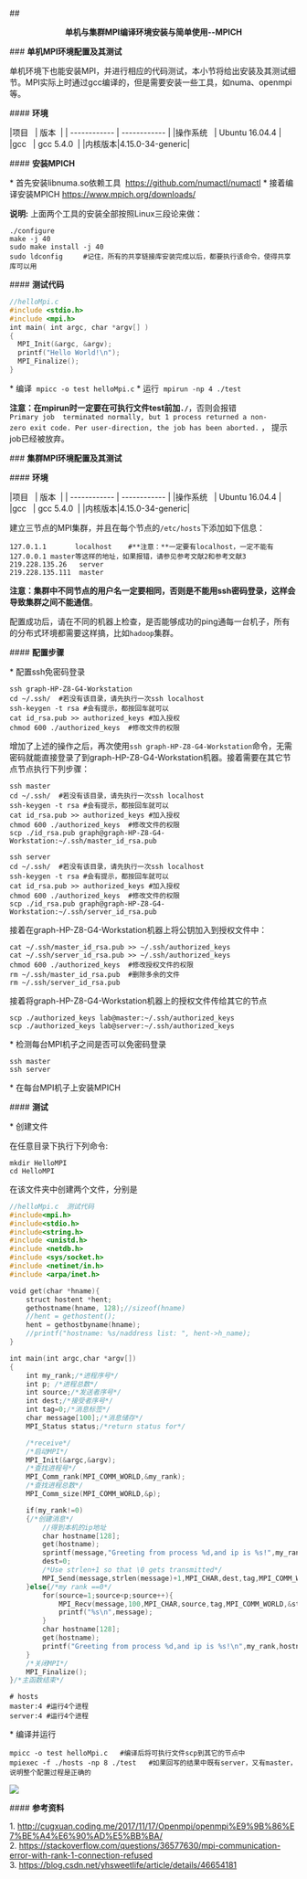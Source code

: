 ## <center>**单机与集群MPI编译环境安装与简单使用--MPICH**</center>

### **单机MPI环境配置及其测试**

单机环境下也能安装MPI，并进行相应的代码测试，本小节将给出安装及其测试细节。MPI实际上时通过gcc编译的，但是需要安装一些工具，如numa、openmpi等。

#### **环境**

|项目   | 版本  |
| ------------ | ------------ |
|操作系统   | Ubuntu 16.04.4 |
|gcc   | gcc 5.4.0  |
|内核版本|4.15.0-34-generic|

#### **安装MPICH**

* 首先安装libnuma.so依赖工具  https://github.com/numactl/numactl
* 接着编译安装MPICH https://www.mpich.org/downloads/

**说明:** 上面两个工具的安装全部按照Linux三段论来做：

```shell
./configure
make -j 40
sudo make install -j 40
sudo ldconfig     #记住，所有的共享链接库安装完成以后，都要执行该命令，使得共享库可以用
```

#### **测试代码**

```c
//helloMpi.c
#include <stdio.h>
#include <mpi.h>
int main( int argc, char *argv[] )
{
  MPI_Init(&argc, &argv);
  printf("Hello World!\n");
  MPI_Finalize();
}
```

* 编译  `mpicc -o test helloMpi.c`
* 运行  `mpirun -np 4 ./test`

**注意：在mpirun时一定要在可执行文件test前加`./`**，否则会报错`Primary job  terminated normally, but 1 process returned a non-zero exit code. Per user-direction, the job has been aborted.` ， 提示job已经被放弃。

### **集群MPI环境配置及其测试**

#### **环境**

|项目   | 版本  |
| ------------ | ------------ |
|操作系统   | Ubuntu 16.04.4 |
|gcc   | gcc 5.4.0  |
|内核版本|4.15.0-34-generic|

建立三节点的MPI集群，并且在每个节点的`/etc/hosts`下添加如下信息：

```shell
127.0.1.1       localhost    #**注意：**一定要有localhost，一定不能有127.0.0.1 master等这样的地址，如果报错，请参见参考文献2和参考文献3
219.228.135.26   server
219.228.135.111  master
```

**注意：集群中不同节点的用户名一定要相同，否则是不能用ssh密码登录，这样会导致集群之间不能通信**。

配置成功后，请在不同的机器上检查，是否能够成功的ping通每一台机子，所有的分布式环境都需要这样搞，比如`hadoop`集群。

#### **配置步骤**

* 配置ssh免密码登录

```shell
ssh graph-HP-Z8-G4-Workstation
cd ~/.ssh/  #若没有该目录，请先执行一次ssh localhost
ssh-keygen -t rsa #会有提示，都按回车就可以
cat id_rsa.pub >> authorized_keys #加入授权
chmod 600 ./authorized_keys  #修改文件的权限
```

增加了上述的操作之后，再次使用`ssh graph-HP-Z8-G4-Workstation`命令，无需密码就能直接登录了到graph-HP-Z8-G4-Workstation机器。接着需要在其它节点节点执行下列步骤：

```shell
ssh master
cd ~/.ssh/  #若没有该目录，请先执行一次ssh localhost
ssh-keygen -t rsa #会有提示，都按回车就可以
cat id_rsa.pub >> authorized_keys #加入授权
chmod 600 ./authorized_keys  #修改文件的权限
scp ./id_rsa.pub graph@graph-HP-Z8-G4-Workstation:~/.ssh/master_id_rsa.pub

ssh server
cd ~/.ssh/  #若没有该目录，请先执行一次ssh localhost
ssh-keygen -t rsa #会有提示，都按回车就可以
cat id_rsa.pub >> authorized_keys #加入授权
chmod 600 ./authorized_keys  #修改文件的权限
scp ./id_rsa.pub graph@graph-HP-Z8-G4-Workstation:~/.ssh/server_id_rsa.pub
```

接着在graph-HP-Z8-G4-Workstation机器上将公钥加入到授权文件中：

```shell
cat ~/.ssh/master_id_rsa.pub >> ~/.ssh/authorized_keys
cat ~/.ssh/server_id_rsa.pub >> ~/.ssh/authorized_keys
chmod 600 ./authorized_keys  #修改授权文件的权限
rm ~/.ssh/master_id_rsa.pub  #删除多余的文件
rm ~/.ssh/server_id_rsa.pub
```

接着将graph-HP-Z8-G4-Workstation机器上的授权文件传给其它的节点

```shell
scp ./authorized_keys lab@master:~/.ssh/authorized_keys
scp ./authorized_keys lab@server:~/.ssh/authorized_keys
```

* 检测每台MPI机子之间是否可以免密码登录

```shell
ssh master
ssh server
```

* 在每台MPI机子上安装MPICH

#### **测试**

* 创建文件

在任意目录下执行下列命令:

```shell
mkdir HelloMPI
cd HelloMPI
```

在该文件夹中创建两个文件，分别是

```c
//helloMpi.c  测试代码
#include<mpi.h>
#include<stdio.h>
#include<string.h>
#include <unistd.h>
#include <netdb.h>
#include <sys/socket.h>
#include <netinet/in.h>
#include <arpa/inet.h>

void get(char *hname){
    struct hostent *hent;
    gethostname(hname, 128);//sizeof(hname)
    //hent = gethostent();
    hent = gethostbyname(hname);
    //printf("hostname: %s/naddress list: ", hent->h_name);
}

int main(int argc,char *argv[])
{
    int my_rank;/*进程序号*/
    int p; /*进程总数*/
    int source;/*发送者序号*/
    int dest;/*接受者序号*/
    int tag=0;/*消息标签*/
    char message[100];/*消息储存*/
    MPI_Status status;/*return status for*/

    /*receive*/
    /*启动MPI*/
    MPI_Init(&argc,&argv);
    /*查找进程号*/
    MPI_Comm_rank(MPI_COMM_WORLD,&my_rank);
    /*查找进程总数*/
    MPI_Comm_size(MPI_COMM_WORLD,&p);

    if(my_rank!=0)
    {/*创建消息*/
        //得到本机的ip地址
        char hostname[128];
        get(hostname);
        sprintf(message,"Greeting from process %d,and ip is %s!",my_rank,hostname);
        dest=0;
        /*Use strlen+1 so that \0 gets transmitted*/
        MPI_Send(message,strlen(message)+1,MPI_CHAR,dest,tag,MPI_COMM_WORLD);
    }else{/*my rank ==0*/
        for(source=1;source<p;source++){
            MPI_Recv(message,100,MPI_CHAR,source,tag,MPI_COMM_WORLD,&status);
            printf("%s\n",message);
        }
        char hostname[128];
        get(hostname);
        printf("Greeting from process %d,and ip is %s!\n",my_rank,hostname);
    }
    /*关闭MPI*/
    MPI_Finalize();
}/*主函数结束*/
```

```shell
# hosts
master:4 #运行4个进程
server:4 #运行4个进程
```

* 编译并运行

```shell
mpicc -o test helloMpi.c   #编译后将可执行文件scp到其它的节点中
mpiexec -f ./hosts -np 8 ./test   #如果回写的结果中既有server，又有master，说明整个配置过程是正确的
```

![](https://github.com/JunpengCode/Papers/blob/master/Technical-Documents/Parallel-Computing/MPI-Programming/images/mpi-cluster.png)

#### **参考资料**

1. http://cugxuan.coding.me/2017/11/17/Openmpi/openmpi%E9%9B%86%E7%BE%A4%E6%90%AD%E5%BB%BA/
2. https://stackoverflow.com/questions/36577630/mpi-communication-error-with-rank-1-connection-refused
3. https://blog.csdn.net/yhsweetlife/article/details/46654181
